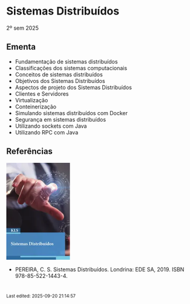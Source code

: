 # Sistemas Distribuídos

2º sem 2025

## Ementa

- Fundamentação de sistemas distribuídos
- Classificações dos sistemas computacionais
- Conceitos de sistemas distribuídos
- Objetivos dos Sistemas Distribuídos
- Aspectos de projeto dos Sistemas Distribuídos
- Clientes e Servidores
- Virtualização
- Conteinerização
- Simulando sistemas distribuídos com Docker
- Segurança em sistemas distribuídos
- Utilizando sockets com Java
- Utilizando RPC com Java

## Referências

![](img/pereira2019.webp)

- PEREIRA, C. S. Sistemas Distribuídos. Londrina: EDE SA, 2019. ISBN 978-85-522-1443-4.

<br><sub>Last edited: 2025-09-20 21:14:57</sub>
